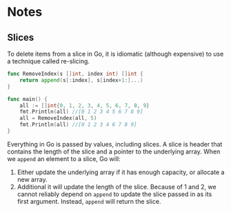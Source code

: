 # Notes

## Slices

To delete items from a slice in Go, it is idiomatic (although expensive) to use a technique called re-slicing.

```go
func RemoveIndex(s []int, index int) []int {
    return append(s[:index], s[index+1:]...)
}

func main() {
    all := []int{0, 1, 2, 3, 4, 5, 6, 7, 8, 9}
    fmt.Println(all) //[0 1 2 3 4 5 6 7 8 9]
    all = RemoveIndex(all, 5)
    fmt.Println(all) //[0 1 2 3 4 6 7 8 9]
}
```

Everything in Go is passed by values, including slices. A slice is header that contains the length of the slice and a pointer to the underlying array. When we `append` an element to a slice, Go will:
  1. Either update the underlying array if it has enough capacity, or allocate a new array.
  2. Additional it will update the length of the slice.
Because of 1 and 2, we cannot reliably depend on `append` to update the slice passed in as its first argument. Instead, `append` will return the slice.
